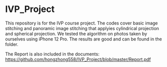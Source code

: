 # IVP_Project

This repository is for the IVP course project. The codes cover basic image stitching and panoramic image stitching that applyies cylindrical projection and spherical projection. We tested the algorithm on photos taken by ourselves using iPhone 12 Pro. The results are good and can be found in the folder.

The Report is also included in the documents: https://github.com/hongzhong558/IVP_Project/blob/master/Report.pdf
